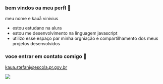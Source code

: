 ### bem vindos oa meu perfl 🤎

meu nome e kauẫ vinivius

- estou estudano na alura
- estou me desenvolvimento na linguagem javascript
- utilizo esse espaço par minha orgniação e compartilhamento dos meus projetos desenvolvidos
  
### voce entrar em contato comigo 🥇

kaua.stefani@escola.pr.gov.br

![](https://media1.tenor.com/m/GCH4jHkF7l0AAAAd/su%C3%A1rez-luisito.gif)


